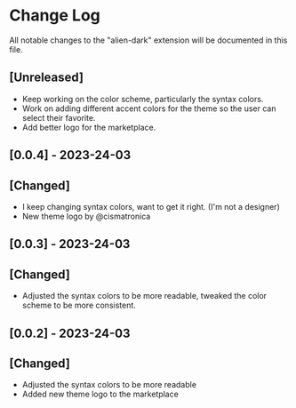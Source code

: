 # Change Log

All notable changes to the "alien-dark" extension will be documented in this file.

## [Unreleased]

- Keep working on the color scheme, particularly the syntax colors.
- Work on adding different accent colors for the theme so the user can select their favorite.
- Add better logo for the marketplace.


## [0.0.4] - 2023-24-03

## [Changed]

- I keep changing syntax colors, want to get it right. (I'm not a designer)
- New theme logo by  @cismatronica


## [0.0.3] - 2023-24-03

## [Changed]

- Adjusted the syntax colors to be more readable, tweaked the color scheme to be more consistent.


## [0.0.2] - 2023-24-03

## [Changed]

- Adjusted the syntax colors to be more readable
- Added new theme logo to the marketplace